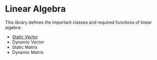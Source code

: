 # Linear Algebra

This library defines the important classes and required functions of linear algebra:

- [Static Vector](s_vector.md)
- Dynamic Vector
- Static Matrix
- Dynamic Matrix